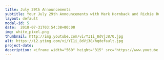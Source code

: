 ```yaml
---
title: July 29th Announcements
subtitle: Your July 29th Announcements with Mark Hornback and Richie Runnells!
layout: default
modal-id: 5 
date:  2018-07-31T03:54:38+00:00
img: white_pixel.png
thumbnail: http://img.youtube.com/vi/YI1i_8dVj38/0.jpg
alt: https://i2.ytimg.com/vi/YI1i_8dVj38/hqdefault.jpg
project-date: 
description: <iframe width="560" height="315" src="https://www.youtube.com/embed/YI1i_8dVj38" frameborder="0" allowfullscreen></iframe> 
---
```

